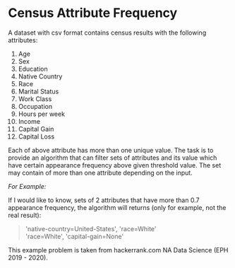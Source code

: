 # Census Attribute Frequency

A dataset with csv format contains census results with the following attributes:
1. Age
2. Sex
3. Education
4. Native Country
5. Race
6. Marital Status
7. Work Class
8. Occupation
9. Hours per week
10. Income
11. Capital Gain
12. Capital Loss

Each of above attribute has more than one unique value.
The task is to provide an algorithm that can filter sets of attributes and its value which have certain appearance frequency above given threshold value.
The set may contain of more than one attribute depending on the input.

*For Example:*

If I would like to know, sets of 2 attributes that have more than 0.7 appearance frequency, the algorithm will returns (only for example, not the real result):

>'native-country=United-States', 'race=White' \
'race=White', 'capital-gain=None'

This example problem is taken from hackerrank.com NA Data Science (EPH 2019 - 2020).
